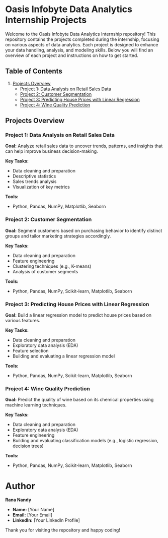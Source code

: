 # Oasis Infobyte Data Analytics Internship Projects

Welcome to the Oasis Infobyte Data Analytics Internship repository! This repository contains the projects completed during the internship, focusing on various aspects of data analytics. Each project is designed to enhance your data handling, analysis, and modeling skills. Below you will find an overview of each project and instructions on how to get started.

## Table of Contents
1. [Projects Overview](#projects-overview)
   - [Project 1: Data Analysis on Retail Sales Data](#project-1-data-analysis-on-retail-sales-data)
   - [Project 2: Customer Segmentation](#project-2-customer-segmentation)
   - [Project 3: Predicting House Prices with Linear Regression](#project-3-predicting-house-prices-with-linear-regression)
   - [Project 4: Wine Quality Prediction](#project-4-wine-quality-prediction)
     
## Projects Overview

### Project 1: Data Analysis on Retail Sales Data
**Goal:** Analyze retail sales data to uncover trends, patterns, and insights that can help improve business decision-making.

**Key Tasks:**
- Data cleaning and preparation
- Descriptive statistics
- Sales trends analysis
- Visualization of key metrics

**Tools:**  
- Python, Pandas, NumPy, Matplotlib, Seaborn

### Project 2: Customer Segmentation
**Goal:** Segment customers based on purchasing behavior to identify distinct groups and tailor marketing strategies accordingly.

**Key Tasks:**
- Data cleaning and preparation
- Feature engineering
- Clustering techniques (e.g., K-means)
- Analysis of customer segments

**Tools:**  
- Python, Pandas, NumPy, Scikit-learn, Matplotlib, Seaborn

### Project 3: Predicting House Prices with Linear Regression
**Goal:** Build a linear regression model to predict house prices based on various features.

**Key Tasks:**
- Data cleaning and preparation
- Exploratory data analysis (EDA)
- Feature selection
- Building and evaluating a linear regression model

**Tools:**  
- Python, Pandas, NumPy, Scikit-learn, Matplotlib, Seaborn

### Project 4: Wine Quality Prediction
**Goal:** Predict the quality of wine based on its chemical properties using machine learning techniques.

**Key Tasks:**
- Data cleaning and preparation
- Exploratory data analysis (EDA)
- Feature engineering
- Building and evaluating classification models (e.g., logistic regression, decision trees)

**Tools:**  
- Python, Pandas, NumPy, Scikit-learn, Matplotlib, Seaborn

# Author
**Rana Nandy**


- **Name:** [Your Name]
- **Email:** [Your Email]
- **LinkedIn:** [Your LinkedIn Profile]

Thank you for visiting the repository and happy coding!
